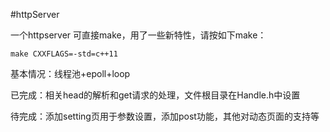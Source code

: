 #httpServer


一个httpserver
 可直接make，用了一些新特性，请按如下make：
 ```
 make CXXFLAGS=-std=c++11
 ```
 基本情况：线程池+epoll+loop
 
 已完成：相关head的解析和get请求的处理，文件根目录在Handle.h中设置
 
 待完成：添加setting页用于参数设置，添加post功能，其他对动态页面的支持等
